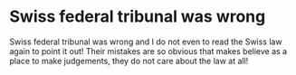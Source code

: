 # Swiss federal tribunal was wrong
Swiss federal tribunal was wrong and I do not even to read the Swiss law again to point it out! Their mistakes are so obvious that makes believe as a place to make judgements, they do not care about the law at all!
